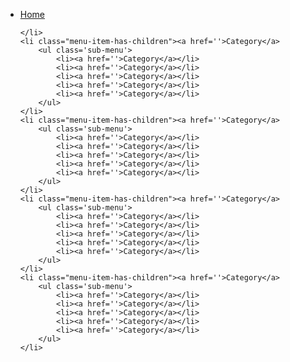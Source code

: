 <ul class='sf-menu superfish' id='nav'>
	<li><a href=''>Home</a>
		
	</li>
	<li class="menu-item-has-children"><a href=''>Category</a>
		<ul class='sub-menu'>
			<li><a href=''>Category</a></li>
			<li><a href=''>Category</a></li>
			<li><a href=''>Category</a></li>
			<li><a href=''>Category</a></li>
			<li><a href=''>Category</a></li>
		</ul>
	</li>
	<li class="menu-item-has-children"><a href=''>Category</a>
		<ul class='sub-menu'>
			<li><a href=''>Category</a></li>
			<li><a href=''>Category</a></li>
			<li><a href=''>Category</a></li>
			<li><a href=''>Category</a></li>
			<li><a href=''>Category</a></li>
		</ul>
	</li>
	<li class="menu-item-has-children"><a href=''>Category</a>
		<ul class='sub-menu'>
			<li><a href=''>Category</a></li>
			<li><a href=''>Category</a></li>
			<li><a href=''>Category</a></li>
			<li><a href=''>Category</a></li>
			<li><a href=''>Category</a></li>
		</ul>
	</li>
	<li class="menu-item-has-children"><a href=''>Category</a>
		<ul class='sub-menu'>
			<li><a href=''>Category</a></li>
			<li><a href=''>Category</a></li>
			<li><a href=''>Category</a></li>
			<li><a href=''>Category</a></li>
			<li><a href=''>Category</a></li>
		</ul>
	</li>
								
</ul>
